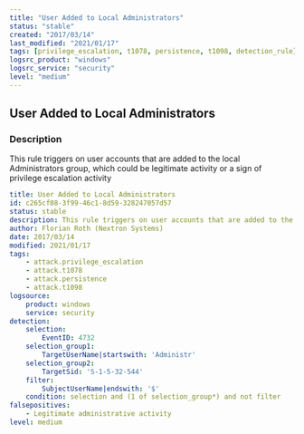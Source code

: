 ```yaml
---
title: "User Added to Local Administrators"
status: "stable"
created: "2017/03/14"
last_modified: "2021/01/17"
tags: [privilege_escalation, t1078, persistence, t1098, detection_rule]
logsrc_product: "windows"
logsrc_service: "security"
level: "medium"
---
```


## User Added to Local Administrators

### Description

This rule triggers on user accounts that are added to the local Administrators group, which could be legitimate activity or a sign of privilege escalation activity

```yml
title: User Added to Local Administrators
id: c265cf08-3f99-46c1-8d59-328247057d57
status: stable
description: This rule triggers on user accounts that are added to the local Administrators group, which could be legitimate activity or a sign of privilege escalation activity
author: Florian Roth (Nextron Systems)
date: 2017/03/14
modified: 2021/01/17
tags:
    - attack.privilege_escalation
    - attack.t1078
    - attack.persistence
    - attack.t1098
logsource:
    product: windows
    service: security
detection:
    selection:
        EventID: 4732
    selection_group1:
        TargetUserName|startswith: 'Administr'
    selection_group2:
        TargetSid: 'S-1-5-32-544'
    filter:
        SubjectUserName|endswith: '$'
    condition: selection and (1 of selection_group*) and not filter
falsepositives:
    - Legitimate administrative activity
level: medium

```
